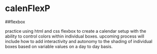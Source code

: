 # calenFlexP
##flexbox

practice using html and css flexbox to create a calendar setup with the ability to control colors within individual boxes. upcoming process will include how to add 
interactivity and autonomy to the shading of individual boxes based on variable values on a day to day basis.
